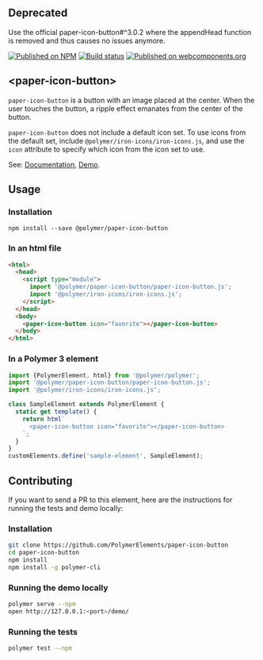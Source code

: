 ## Deprecated
Use the official paper-icon-button#^3.0.2 where the appendHead function is removed and thus causes no issues anymore.

[![Published on NPM](https://img.shields.io/npm/v/@polymer/paper-icon-button.svg)](https://www.npmjs.com/package/@polymer/paper-icon-button)
[![Build status](https://travis-ci.org/PolymerElements/paper-icon-button.svg?branch=master)](https://travis-ci.org/PolymerElements/paper-icon-button)
[![Published on webcomponents.org](https://img.shields.io/badge/webcomponents.org-published-blue.svg)](https://webcomponents.org/element/@polymer/paper-icon-button)

## &lt;paper-icon-button&gt;
`paper-icon-button` is a button with an image placed at the center. When the user touches
the button, a ripple effect emanates from the center of the button.

`paper-icon-button` does not include a default icon set. To use icons from the default
set, include `@polymer/iron-icons/iron-icons.js`, and use the `icon` attribute to specify which icon
from the icon set to use.

See: [Documentation](https://www.webcomponents.org/element/@polymer/paper-icon-button),
  [Demo](https://www.webcomponents.org/element/@polymer/paper-icon-button/demo/demo/index.html).

## Usage

### Installation
```
npm install --save @polymer/paper-icon-button
```

### In an html file
```html
<html>
  <head>
    <script type="module">
      import '@polymer/paper-icon-button/paper-icon-button.js';
      import '@polymer/iron-icons/iron-icons.js';
    </script>
  </head>
  <body>
    <paper-icon-button icon="favorite"></paper-icon-button>
  </body>
</html>
```
### In a Polymer 3 element
```js
import {PolymerElement, html} from '@polymer/polymer';
import '@polymer/paper-icon-button/paper-icon-button.js';
import '@polymer/iron-icons/iron-icons.js';

class SampleElement extends PolymerElement {
  static get template() {
    return html`
      <paper-icon-button icon="favorite"></paper-icon-button>
    `;
  }
}
customElements.define('sample-element', SampleElement);
```

## Contributing
If you want to send a PR to this element, here are
the instructions for running the tests and demo locally:

### Installation
```sh
git clone https://github.com/PolymerElements/paper-icon-button
cd paper-icon-button
npm install
npm install -g polymer-cli
```

### Running the demo locally
```sh
polymer serve --npm
open http://127.0.0.1:<port>/demo/
```

### Running the tests
```sh
polymer test --npm
```
